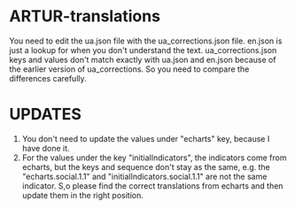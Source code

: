 # ARTUR-translations

You need to edit the ua.json file with the ua_corrections.json file. en.json is just a lookup for when you don't understand the text. ua_corrections.json keys and values don't match exactly with ua.json and en.json because of the earlier version of ua_corrections. So you need to compare the differences carefully.

# UPDATES
1. You don't need to update the values under "echarts" key, because I have done it.
2. For the values under the key "initialIndicators", the indicators come from echarts, but the keys and sequence don't stay as the same, e.g. the "echarts.social.1.1" and "initialIndicators.social.1.1" are not the same indicator. S,o please find the correct translations from echarts and then update them in the right position. 
